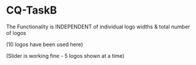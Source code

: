 # CQ-TaskB


The Functionality is INDEPENDENT of individual logo widths & total number of logos

(10 logos have been used here)

(Slider is working fine - 5 logos shown at a time)
